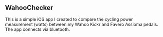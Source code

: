 ## WahooChecker

This is a simple iOS app I created to compare the cycling power measurement (watts) between my Wahoo Kickr and Favero Assioma pedals. The app connects via bluetooth. 